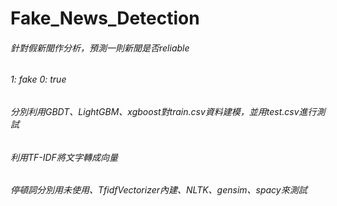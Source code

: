 # Fake_News_Detection
###### 針對假新聞作分析，預測一則新聞是否reliable
###### 1: fake  0: true
###### 分別利用GBDT、LightGBM、xgboost對train.csv資料建模，並用test.csv進行測試
###### 利用TF-IDF將文字轉成向量
###### 停頓詞分別用未使用、TfidfVectorizer內建、NLTK、gensim、spacy來測試
